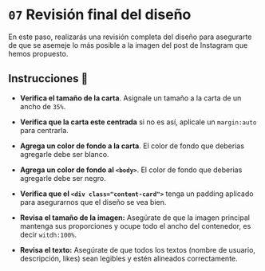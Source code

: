 # `07` Revisión final del diseño

En este paso, realizarás una revisión completa del diseño para asegurarte de que se asemeje lo más posible a la imagen del post de Instagram que hemos propuesto.

## Instrucciones 📝

- **Verifica el tamaño de la carta**. Asignale un tamaño a la carta de un ancho de `35%`.

- **Verifica que la carta este centrada** si no es así, aplicale un `margin:auto` para centrarla.

- **Agrega un color de fondo a la carta**. El color de fondo que deberias agregarle debe ser blanco.

- **Agrega un color de fondo al `<body>`**. El color de fondo que deberias agregarle debe ser negro.

- **Verifica que el `<div class="content-card">`** tenga un padding aplicado para asegurarnos que el diseño se vea bien.

- **Revisa el tamaño de la imagen:** Asegúrate de que la imagen principal mantenga sus proporciones y ocupe todo el ancho del contenedor, es decir `witdh:100%`.

- **Revisa el texto:** Asegúrate de que todos los textos (nombre de usuario, descripción, likes) sean legibles y estén alineados correctamente.